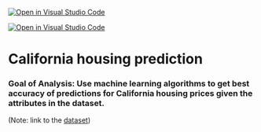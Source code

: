 [![Open in Visual Studio Code](https://open.vscode.dev/badges/open-in-vscode.svg)](vscode://vscode.git/clone?url=https://github.com/minsa110/CaliforniaHousingPrediction.git)

[![Open in Visual Studio Code](https://open.vscode.dev/badges/open-in-vscode.svg)](https://google.com)

# California housing prediction
### Goal of Analysis: Use machine learning algorithms to get best accuracy of predictions for California housing prices given the attributes in the dataset.

(Note: link to the [dataset](https://www.kaggle.com/camnugent/california-housing-prices))
